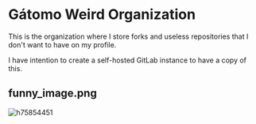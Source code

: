 # Gátomo Weird Organization
This is the organization where I store forks and useless repositories that I don't want to have on my profile.

I have intention to create a self-hosted GitLab instance to have a copy of this.

## funny_image.png

![h75854451](https://github.com/gatomoctl/.github/assets/63877602/40f7f2b9-b6d7-4b55-ad48-d95361461e0f)
